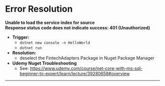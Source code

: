 # Error Resolution

**Unable to load the service index for source**<br>
**Response status code does not indicate success: 401 (Unauthorized)**

* **Trigger:**
    * `dotnet new console -n HelloWorld`
    * `dotnet run`
* **Resolution:**
    * deselect the FintechAdapters Package in Nuget Package Manager
* **Udemy Nuget Troubleshooting**
    * See: https://www.udemy.com/course/net-core-with-ms-sql-beginner-to-expert/learn/lecture/39280658#overview

---

